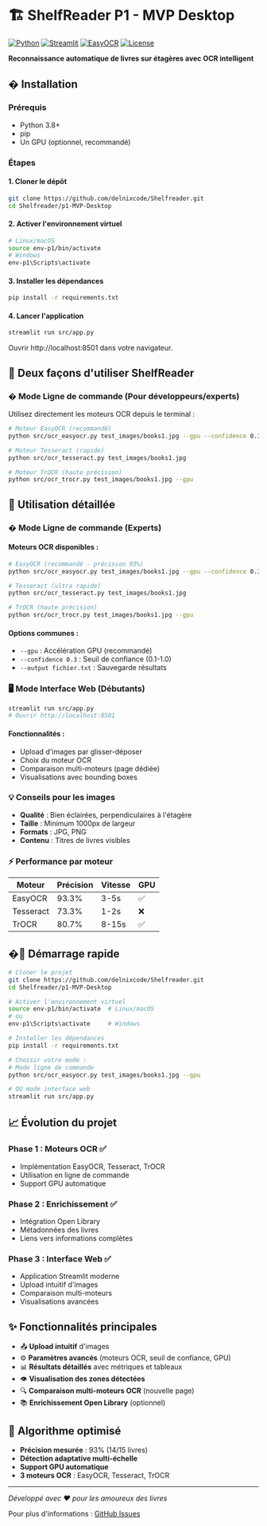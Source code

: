 # 🏗️ **ShelfReader P1 - MVP Desktop**

[![Python](https://img.shields.io/badge/Python-3.8+-blue.svg)](https://www.python.org/)
[![Streamlit](https://img.shields.io/badge/Streamlit-1.28+-red.svg)](https://streamlit.io/)
[![EasyOCR](https://img.shields.io/badge/EasyOCR-1.7+-green.svg)](https://github.com/JaidedAI/EasyOCR)
[![License](https://img.shields.io/badge/License-MIT-yellow.svg)](LICENSE)

**Reconnaissance automatique de livres sur étagères avec OCR intelligent**

## � Installation

### Prérequis
- Python 3.8+
- pip
- Un GPU (optionnel, recommandé)

### Étapes

#### 1. Cloner le dépôt
```bash
git clone https://github.com/delnixcode/Shelfreader.git
cd Shelfreader/p1-MVP-Desktop
```

#### 2. Activer l'environnement virtuel
```bash
# Linux/macOS
source env-p1/bin/activate
# Windows
env-p1\Scripts\activate
```

#### 3. Installer les dépendances
```bash
pip install -r requirements.txt
```

#### 4. Lancer l'application
```bash
streamlit run src/app.py
```

Ouvrir http://localhost:8501 dans votre navigateur.

## 🎯 **Deux façons d'utiliser ShelfReader**

### **� Mode Ligne de commande** (Pour développeurs/experts)
Utilisez directement les moteurs OCR depuis le terminal :
```bash
# Moteur EasyOCR (recommandé)
python src/ocr_easyocr.py test_images/books1.jpg --gpu --confidence 0.3

# Moteur Tesseract (rapide)
python src/ocr_tesseract.py test_images/books1.jpg

# Moteur TrOCR (haute précision)
python src/ocr_trocr.py test_images/books1.jpg --gpu
```

## 🚀 Utilisation détaillée

### � Mode Ligne de commande (Experts)

#### Moteurs OCR disponibles :
```bash
# EasyOCR (recommandé - précision 93%)
python src/ocr_easyocr.py test_images/books1.jpg --gpu --confidence 0.3

# Tesseract (ultra rapide)
python src/ocr_tesseract.py test_images/books1.jpg

# TrOCR (haute précision)
python src/ocr_trocr.py test_images/books1.jpg --gpu
```

#### Options communes :
- `--gpu` : Accélération GPU (recommandé)
- `--confidence 0.3` : Seuil de confiance (0.1-1.0)
- `--output fichier.txt` : Sauvegarde résultats

### 🖥️ Mode Interface Web (Débutants)

```bash
streamlit run src/app.py
# Ouvrir http://localhost:8501
```

#### Fonctionnalités :
- Upload d'images par glisser-déposer
- Choix du moteur OCR
- Comparaison multi-moteurs (page dédiée)
- Visualisations avec bounding boxes

### 💡 Conseils pour les images

- **Qualité** : Bien éclairées, perpendiculaires à l'étagère
- **Taille** : Minimum 1000px de largeur
- **Formats** : JPG, PNG
- **Contenu** : Titres de livres visibles

### ⚡ Performance par moteur

| Moteur | Précision | Vitesse | GPU |
|--------|-----------|---------|-----|
| EasyOCR | 93.3% | 3-5s | ✅ |
| Tesseract | 73.3% | 1-2s | ❌ |
| TrOCR | 80.7% | 8-15s | ✅ |

## �🚀 Démarrage rapide

```bash
# Cloner le projet
git clone https://github.com/delnixcode/Shelfreader.git
cd Shelfreader/p1-MVP-Desktop

# Activer l'environnement virtuel
source env-p1/bin/activate  # Linux/macOS
# ou
env-p1\Scripts\activate     # Windows

# Installer les dépendances
pip install -r requirements.txt

# Choisir votre mode :
# Mode ligne de commande
python src/ocr_easyocr.py test_images/books1.jpg --gpu

# OU mode interface web
streamlit run src/app.py
```

## 📈 **Évolution du projet**

### **Phase 1 : Moteurs OCR** ✅
- Implémentation EasyOCR, Tesseract, TrOCR
- Utilisation en ligne de commande
- Support GPU automatique

### **Phase 2 : Enrichissement** ✅
- Intégration Open Library
- Métadonnées des livres
- Liens vers informations complètes

### **Phase 3 : Interface Web** ✅
- Application Streamlit moderne
- Upload intuitif d'images
- Comparaison multi-moteurs
- Visualisations avancées

## ✨ Fonctionnalités principales
- 📤 **Upload intuitif** d'images
- ⚙️ **Paramètres avancés** (moteurs OCR, seuil de confiance, GPU)
- 📊 **Résultats détaillés** avec métriques et tableaux
- 👁️ **Visualisation des zones détectées**
- 🔍 **Comparaison multi-moteurs OCR** (nouvelle page)
- 📚 **Enrichissement Open Library** (optionnel)

## 🎯 Algorithme optimisé
- **Précision mesurée** : 93% (14/15 livres)
- **Détection adaptative multi-échelle**
- **Support GPU automatique**
- **3 moteurs OCR** : EasyOCR, Tesseract, TrOCR

---

*Développé avec ❤️ pour les amoureux des livres*

Pour plus d'informations : [GitHub Issues](https://github.com/delnixcode/Shelfreader/issues)